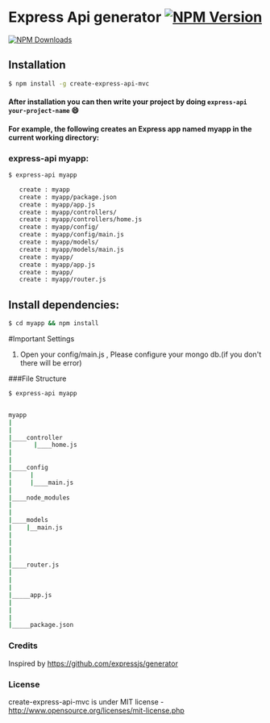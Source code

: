 # Express Api generator [![NPM Version](http://img.shields.io/npm/v/create-express-api-mvc.svg?style=flat)](https://www.npmjs.com/package/create-express-api-mvc)
[![NPM Downloads](https://img.shields.io/npm/dm/create-express-api-mvc.svg?style=flat)](https://www.npmjs.com/package/create-express-api-mvc)


## Installation

```sh
$ npm install -g create-express-api-mvc
```

#### After installation you can then write your project by doing `express-api your-project-name` 😄


#### For example, the following creates an Express app named myapp in the current working directory:


### express-api myapp:

```bash
$ express-api myapp

   create : myapp
   create : myapp/package.json
   create : myapp/app.js
   create : myapp/controllers/
   create : myapp/controllers/home.js
   create : myapp/config/
   create : myapp/config/main.js
   create : myapp/models/
   create : myapp/models/main.js
   create : myapp/
   create : myapp/app.js
   create : myapp/
   create : myapp/router.js
   ```
## Install dependencies:  
```bash
$ cd myapp && npm install

```

#Important Settings
   1) Open your config/main.js , Please configure your mongo db.(if you don't there will be error)


###File Structure

```bash
$ express-api myapp


myapp
|
|
|____controller
|      |____home.js
|      
|     
|____config
|     |
|     |____main.js
|
|____node_modules
|
|
|____models
|    |__main.js
|
|
|
|    
|____router.js 
|
|
|
|_____app.js
|
|
|
|_____package.json

 ```
 
 
 ### Credits
 
 Inspired by https://github.com/expressjs/generator
 
 ### License 
 create-express-api-mvc is under MIT license - http://www.opensource.org/licenses/mit-license.php

